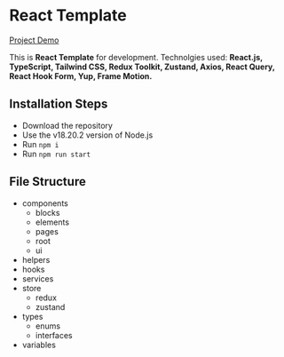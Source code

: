 # React Template

[Project Demo](https://dimarogkov.github.io/react-template)

This is **React Template** for development. Technolgies used: **React.js, TypeScript, Tailwind CSS, Redux Toolkit, Zustand, Axios, React Query, React Hook Form, Yup, Frame Motion.**

## Installation Steps

-   Download the repository
-   Use the v18.20.2 version of Node.js
-   Run `npm i`
-   Run `npm run start`

## File Structure

-   components
    -   blocks
    -   elements
    -   pages
    -   root
    -   ui
-   helpers
-   hooks
-   services
-   store
    -   redux
    -   zustand
-   types
    -   enums
    -   interfaces
-   variables
